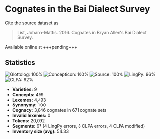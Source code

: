 # Cognates in the Bai Dialect Survey

Cite the source dataset as

> List, Johann-Mattis. 2016. Cognates in Bryan Allen's Bai Dialect Survey.

Available online at +++pending+++

## Statistics
![Glottolog: 100%](https://img.shields.io/badge/Glottolog-100%25-brightgreen.svg "Glottolog: 100%") ![Concepticon: 100%](https://img.shields.io/badge/Concepticon-100%25-brightgreen.svg "Concepticon: 100%") ![Source: 100%](https://img.shields.io/badge/Source-100%25-brightgreen.svg "Source: 100%") ![LingPy: 96%](https://img.shields.io/badge/LingPy-96%25-green.svg "LingPy: 96%") ![CLPA: 92%](https://img.shields.io/badge/CLPA-92%25-green.svg "CLPA: 92%")

- **Varieties:** 9
- **Concepts:** 499
- **Lexemes:** 4,493
- **Synonymy:** 1.00
- **Cognacy:** 3,846 cognates in 671 cognate sets
- **Invalid lexemes:** 0
- **Tokens:** 20,092
- **Segments:** 97 (4 LingPy errors, 8 CLPA errors, 4 CLPA modified)
- **Inventory size (avg):** 54.33